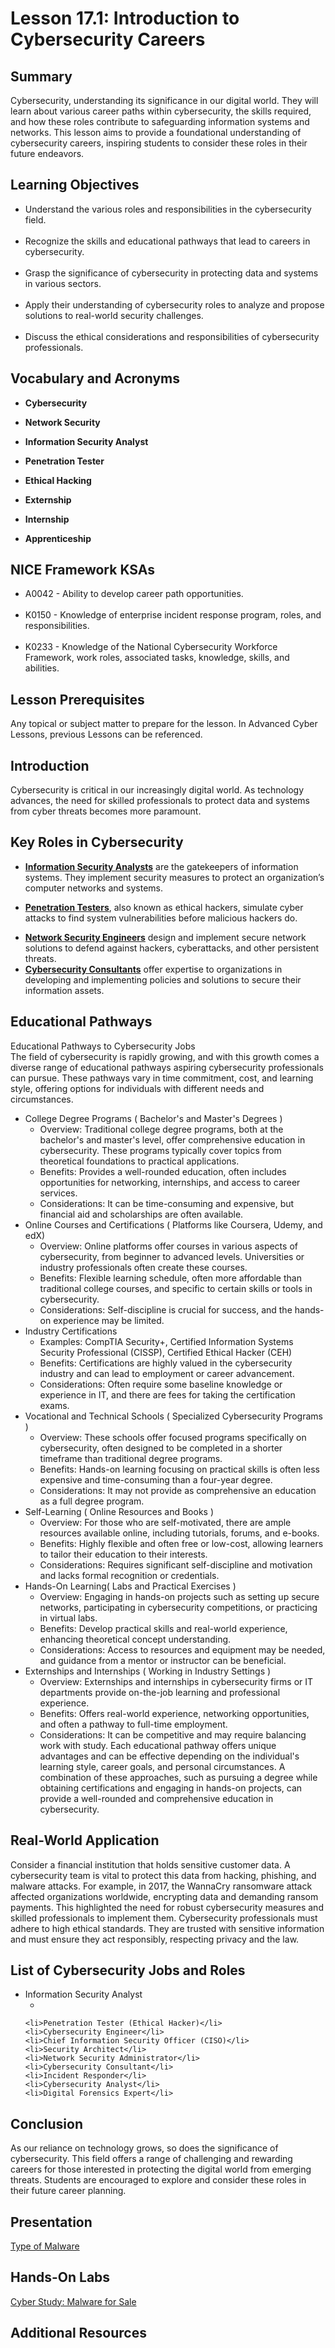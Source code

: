 <h1> Lesson 17.1: Introduction to Cybersecurity Careers  </h1>
<h2> Summary</h2>

<p1>Cybersecurity, understanding its significance in our digital world. They will learn about various career paths within cybersecurity, the skills required, and how these roles contribute to safeguarding information systems and networks. This lesson aims to provide a foundational understanding of cybersecurity careers, inspiring students to consider these roles in their future endeavors.</p1>
<br>

<h2>Learning Objectives</h2>
<ul>
<li>Understand the various roles and responsibilities in the cybersecurity field.</li>
  <br>
<li>Recognize the skills and educational pathways that lead to careers in cybersecurity.</li><br>
  
<li>Grasp the significance of cybersecurity in protecting data and systems in various sectors.</li><br>

<li>Apply their understanding of cybersecurity roles to analyze and propose solutions to real-world security challenges.</li><br>

<li>Discuss the ethical considerations and responsibilities of cybersecurity professionals.</li>

</ul>

<h2>Vocabulary and Acronyms</h2>

<ul>
<li>

  **Cybersecurity**</li>
  
<li>

**Network Security**</li>
  
<li>
  
**Information Security Analyst**</li>
  
<li>
  
**Penetration Tester**</li>
  
<li>
  
  **Ethical Hacking**</li>
  
<li>
  
 **Externship**</li>

 <li>
  
 **Internship**</li>

 <li>
	 
**Apprenticeship**
 </li>

</ul>

<h2>NICE Framework KSAs</h2>

<ul>
<li>A0042 - Ability to develop career path opportunities.</li><br>
<li>K0150 - Knowledge of enterprise incident response program, roles, and responsibilities.</li><br>
<li>K0233 - Knowledge of the National Cybersecurity Workforce Framework, work roles, associated tasks, knowledge, skills, and abilities.</li>

</ul>

<h2>Lesson Prerequisites</h2>
<p1>Any topical or subject matter to prepare for the lesson. In Advanced Cyber Lessons, previous Lessons can be referenced. </p1>
<br>


<h2>Introduction</h2>
Cybersecurity is critical in our increasingly digital world. As technology advances, the need for skilled professionals to protect data and systems from cyber threats becomes more paramount.

<h2>Key Roles in Cybersecurity</h2>
<ul>
	<li>
		
**<ins>Information Security Analysts</ins>** are the gatekeepers of information systems. They implement security measures to protect an organization’s computer networks and systems.</li>

<li>

**<ins>Penetration Testers</ins>**, also known as ethical hackers, simulate cyber attacks to find system vulnerabilities before malicious hackers do.</li>
	<li>**<ins>Network Security Engineers</ins>** design and implement secure network solutions to defend against hackers, cyberattacks, and other persistent threats.</li>
	<li>**<ins>Cybersecurity Consultants</ins>** offer expertise to organizations in developing and implementing policies and solutions to secure their information assets.</li>
</ul>



<h2>Educational Pathways</h2>

Educational Pathways to Cybersecurity Jobs <br>
The field of cybersecurity is rapidly growing, and with this growth comes a diverse range of educational pathways aspiring cybersecurity professionals can pursue. These pathways vary in time commitment, cost, and learning style, offering options for individuals with different needs and circumstances.

<ul>
	<li>College Degree Programs ( Bachelor's and Master's Degrees )
	<ul>
 <li>Overview: Traditional college degree programs, both at the bachelor's and master's level, offer comprehensive education in cybersecurity. These programs typically cover topics from theoretical foundations to practical applications. </li>
 <li>Benefits: Provides a well-rounded education, often includes opportunities for networking, internships, and access to career services.</li>
 <li>Considerations: It can be time-consuming and expensive, but financial aid and scholarships are often available.</li>
		
</ul>
	
</li>


<li>Online Courses and Certifications ( Platforms like Coursera, Udemy, and edX)
	<ul>
 <li>Overview: Online platforms offer courses in various aspects of cybersecurity, from beginner to advanced levels. Universities or industry professionals often create these courses. </li>
 <li>Benefits: Flexible learning schedule, often more affordable than traditional college courses, and specific to certain skills or tools in cybersecurity.</li>
 <li>Considerations: Self-discipline is crucial for success, and the hands-on experience may be limited.

 </li>
		
</ul>
	
</li>




<li>Industry Certifications 
	<ul>
 <li>Examples: CompTIA Security+, Certified Information Systems Security Professional (CISSP), Certified Ethical Hacker (CEH) </li>
 <li>Benefits: Certifications are highly valued in the cybersecurity industry and can lead to employment or career advancement.</li>
 <li>Considerations: Often require some baseline knowledge or experience in IT, and there are fees for taking the certification exams.</li>
		
</ul>
	
</li>





<li>Vocational and Technical Schools ( Specialized Cybersecurity Programs )
	<ul>
 <li>Overview: These schools offer focused programs specifically on cybersecurity, often designed to be completed in a shorter timeframe than traditional degree programs. </li>
 <li>Benefits: Hands-on learning focusing on practical skills is often less expensive and time-consuming than a four-year degree.</li>
 <li>Considerations: It may not provide as comprehensive an education as a full degree program. </li>
		
</ul>
	
</li>




<li>Self-Learning ( Online Resources and Books )
	<ul>
 <li>Overview: For those who are self-motivated, there are ample resources available online, including tutorials, forums, and e-books.</li>
 <li>Benefits: Highly flexible and often free or low-cost, allowing learners to tailor their education to their interests.</li>
 <li>Considerations:  Requires significant self-discipline and motivation and lacks formal recognition or credentials. </li>
		
</ul>
	
</li>



<li>Hands-On Learning( Labs and Practical Exercises )
	<ul>
 <li>Overview: Engaging in hands-on projects such as setting up secure networks, participating in cybersecurity competitions, or practicing in virtual labs. </li>
 <li>Benefits: Develop practical skills and real-world experience, enhancing theoretical concept understanding.</li>
 <li>Considerations: Access to resources and equipment may be needed, and guidance from a mentor or instructor can be beneficial. </li>
		
</ul>
	
</li>


<li>Externships and Internships  (  Working in Industry Settings )
	<ul>
 <li>Overview: Externships and internships in cybersecurity firms or IT departments provide on-the-job learning and professional experience. </li>
 <li>Benefits: Offers real-world experience, networking opportunities, and often a pathway to full-time employment.</li>
 <li>Considerations: It can be competitive and may require balancing work with study.
Each educational pathway offers unique advantages and can be effective depending on the individual's learning style, career goals, and personal circumstances. A combination of these approaches, such as pursuing a degree while obtaining certifications and engaging in hands-on projects, can provide a well-rounded and comprehensive education in cybersecurity.
 </li>
		
</ul>
	
</li>

</ul>


 
<h2>Real-World Application</h2>

Consider a financial institution that holds sensitive customer data. A cybersecurity team is vital to protect this data from hacking, phishing, and malware attacks. For example, in 2017, the WannaCry ransomware attack affected organizations worldwide, encrypting data and demanding ransom payments. This highlighted the need for robust cybersecurity measures and skilled professionals to implement them. Cybersecurity professionals must adhere to high ethical standards. They are trusted with sensitive information and must ensure they act responsibly, respecting privacy and the law.


<h2>List of Cybersecurity Jobs and Roles</h2>

<ul>
	<li>Information Security Analyst
	<ul>
		<li>
	</ul>
	</li>
	
	<li>Penetration Tester (Ethical Hacker)</li>
	<li>Cybersecurity Engineer</li>
	<li>Chief Information Security Officer (CISO)</li>
	<li>Security Architect</li>
	<li>Network Security Administrator</li>
	<li>Cybersecurity Consultant</li>
	<li>Incident Responder</li>
	<li>Cybersecurity Analyst</li>
	<li>Digital Forensics Expert</li>
</ul>


 








<h2>Conclusion</h2>

As our reliance on technology grows, so does the significance of cybersecurity. This field offers a range of challenging and rewarding careers for those interested in protecting the digital world from emerging threats. Students are encouraged to explore and consider these roles in their future career planning.




<h2> Presentation</h2>

<a href="https://docs.google.com/presentation/d/1ZISXXM-Ja9mxXqvc6sD-sS_f9cM8lken/edit?usp=sharing&ouid=110228847857413878764&rtpof=true&sd=true"> Type of Malware</a>


<h2> Hands-On Labs</h2>

<a href = "https://docs.google.com/document/d/1F3ZJYca7KFJypzO_lRj2EYQ9nepz4Zfi/edit?usp=sharing&ouid=110228847857413878764&rtpof=true&sd=true"> Cyber Study: Malware for Sale </a>

<h2> Additional Resources</h2>
